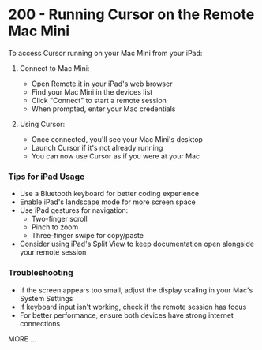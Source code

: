 # 200 - Running Cursor on the Remote Mac Mini

To access Cursor running on your Mac Mini from your iPad:

1. Connect to Mac Mini:
   - Open Remote.it in your iPad's web browser
   - Find your Mac Mini in the devices list
   - Click "Connect" to start a remote session
   - When prompted, enter your Mac credentials

2. Using Cursor:
   - Once connected, you'll see your Mac Mini's desktop
   - Launch Cursor if it's not already running
   - You can now use Cursor as if you were at your Mac
   
### Tips for iPad Usage
- Use a Bluetooth keyboard for better coding experience
- Enable iPad's landscape mode for more screen space
- Use iPad gestures for navigation:
  - Two-finger scroll
  - Pinch to zoom
  - Three-finger swipe for copy/paste
- Consider using iPad's Split View to keep documentation open alongside your remote session

### Troubleshooting
- If the screen appears too small, adjust the display scaling in your Mac's System Settings
- If keyboard input isn't working, check if the remote session has focus
- For better performance, ensure both devices have strong internet connections




MORE ...